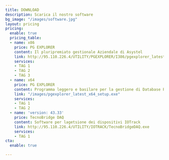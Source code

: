 ```yaml
---
title: DOWNLOAD
description: Scarica il nostro software
bg_image: "/images/software.jpg"
layout: pricing
pricing:
  enable: true
  pricing_table:
  - name: x86
    price: PG EXPLORER
    content: Il pluripremiato gestionale Aziendale di Asystel
    link: http://95.110.226.4/UTILITY/PGEXPLORER/I386/pgexplorer_latest_x86_setup.exe
    services:
    - TAG 1
    - TAG 2
    - TAG 3
  - name: x64
    price: PG EXPLORER
    content: Programma leggero e basilare per la gestione di Database PostgreSQL
    link: "/images/pgexplorer_latest_x64_setup.exe"
    services:
    - TAG 1
    - TAG 2
  - name: 'version: 43.33'
    price: TecnoBridge DAQ
    content: Software per lagetsione dei dispositivi IOTrack
    link: http://95.110.226.4/UTILITY/IOTRACK/TecnoBridgeDAQ.exe
    services:
    - TAG 1
cta:
  enable: true

---
```

